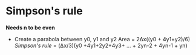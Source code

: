 # Simpson's rule

**Needs n to be even**
- Create a parabola between y0, y1 and y2
Area = 2Δx((y0 + 4y1+y2)/6)  
*Simpson's rule* = (Δx/3)(y0 +4y1+2y2+4y3+ ... + 2yn-2 + 4yn-1 + yn)

